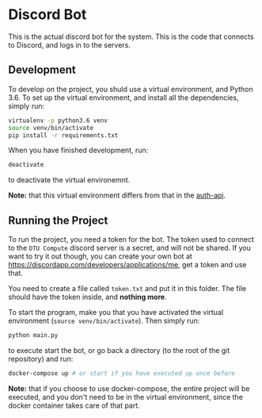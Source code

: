 # Discord Bot

This is the actual discord bot for the system. This is the code that connects to Discord, and logs in to the servers.

## Development

To develop on the project, you shuld use a virtual environment, and Python 3.6. To set up the virtual environment, and install all the dependencies, simply run:

```bash
virtualenv -p python3.6 venv
source venv/bin/activate
pip install -r requirements.txt
```

When you have finished development, run:

```bash
deactivate
```

to deactivate the virtual environemnt.

**Note:** that this virtual environment differs from that in the [auth-api](https://github.com/dtuswt/cn-discord-bot/tree/master/auth-api).

## Running the Project

To run the project, you need a token for the bot. The token used to connect to the `DTU Compute` discord server is a secret, and will not be shared. If you want to try it out though, you can create your own bot at <https://discordapp.com/developers/applications/me>, get a token and use that. 

You need to create a file called `token.txt` and put it in this folder. The file should have the token inside, and **nothing more**.

To start the program, make you that you have activated the virtual environment (`source venv/bin/activate`). Then simply run:

```bash
python main.py
```

to execute start the bot, or go back a directory (to the root of the git repository) and run:

```bash
docker-compose up # or start if you have executed up once before
```

**Note:** that if you choose to use docker-compose, the entire project will be executed, and you don't need to be in the virtual environment, since the docker container takes care of that part.
